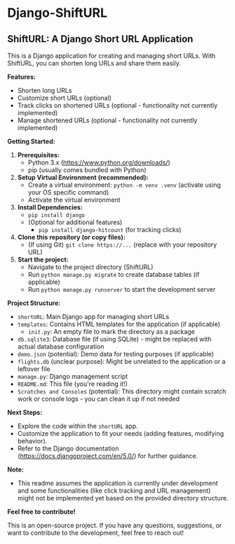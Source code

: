﻿# Django-ShiftURL
## ShiftURL: A Django Short URL Application

This is a Django application for creating and managing short URLs. With ShiftURL, you can shorten long URLs and share them easily.

**Features:**

* Shorten long URLs
* Customize short URLs (optional)
* Track clicks on shortened URLs (optional - functionality not currently implemented)
* Manage shortened URLs (optional - functionality not currently implemented)

**Getting Started:**

1. **Prerequisites:**
    * Python 3.x (https://www.python.org/downloads/)
    * pip (usually comes bundled with Python)
2. **Setup Virtual Environment (recommended):**
    * Create a virtual environment: `python -m venv .venv` (activate using your OS specific command)
    * Activate the virtual environment
3. **Install Dependencies:**
    * `pip install django`
    * (Optional for additional features)
        * `pip install django-hitcount` (for tracking clicks)
4. **Clone this repository (or copy files):**
    * (If using Git) `git clone https://...` (replace with your repository URL)
5. **Start the project:**
    * Navigate to the project directory (ShiftURL)
    * Run `python manage.py migrate` to create database tables (if applicable)
    * Run `python manage.py runserver` to start the development server

**Project Structure:**

* `shortURL`: Main Django app for managing short URLs
* `templates`: Contains HTML templates for the application (if applicable)
    * `init.py`: An empty file to mark the directory as a package
* `db.sqlite3`: Database file (if using SQLite) - might be replaced with actual database configuration
* `demo.json` (potential): Demo data for testing purposes (if applicable)
* `flights.db` (unclear purpose): Might be unrelated to the application or a leftover file
* `manage.py`: Django management script
* `README.md`: This file (you're reading it!)
* `Scratches and Consoles` (potential): This directory might contain scratch work or console logs - you can clean it up if not needed

**Next Steps:**

* Explore the code within the `shortURL` app.
* Customize the application to fit your needs (adding features, modifying behavior).
* Refer to the Django documentation (https://docs.djangoproject.com/en/5.0/) for further guidance.

**Note:**

* This readme assumes the application is currently under development and some functionalities (like click tracking and URL management) might not be implemented yet based on the provided directory structure.

**Feel free to contribute!**

This is an open-source project. If you have any questions, suggestions, or want to contribute to the development, feel free to reach out!
